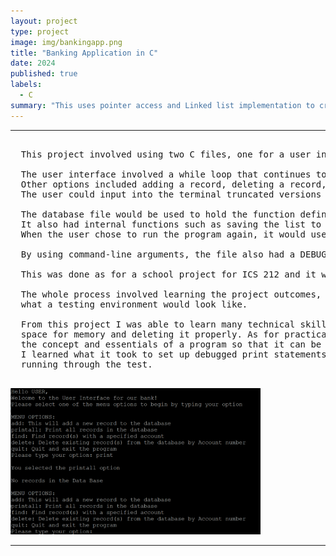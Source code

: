 ```yaml
---
layout: project
type: project
image: img/bankingapp.png
title: "Banking Application in C"
date: 2024
published: true
labels:
  - C
summary: "This uses pointer access and Linked list implementation to create a sorted list of records. The user can choose operations in a Menu to communicate with the database"
---
```


<hr>

<pre>
  
  This project involved using two C files, one for a user interface and another for the database. 
  
  The user interface involved a while loop that continues to run until the user chooses the quit option. 
  Other options included adding a record, deleting a record, printing a specific record, or printing all the records in the linked list. 
  The user could input into the terminal truncated versions of the menu options and the program would still recognize it. 
  
  The database file would be used to hold the function definitions for the menu opterations as well as initialize the head of the list. 
  It also had internal functions such as saving the list to a txt file, before deallocating all used memory when the user chose to quit. 
  When the user chose to run the program again, it would use the txt file to obtain all the details and continue smoothly.
  
  By using command-line arguments, the file also had a DEBUG option that would print extra information to ensure the program ran.
  
  This was done as for a school project for ICS 212 and it was to be done by yourself. 
  
  The whole process involved learning the project outcomes, learning the steps behind pseudocode, implenting pseudocode, and getting a gist for 
  what a testing environment would look like. 

  From this project I was able to learn many technical skills such as the fundamentals of pointers for C, the process behind allocating
  space for memory and deleting it properly. As for practical skills, I learned the importance of pseudocode and that good pseudocode captures 
  the concept and essentials of a program so that it can be implemented in any language. Another practical skill were debugging and testing. 
  I learned what it took to set up debugged print statements as well as a testing plan with expected outcomes versus actual outcomes when 
  running through the test. 
  
</pre>

<img width="400px" class="rounded float-end pe-4" src="../img/cbanking.png">

<hr>

